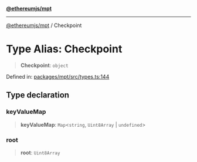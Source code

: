 [**@ethereumjs/mpt**](../README.md)

***

[@ethereumjs/mpt](../README.md) / Checkpoint

# Type Alias: Checkpoint

> **Checkpoint**: `object`

Defined in: [packages/mpt/src/types.ts:144](https://github.com/Dargon789/ethereumjs-monorepo/blob/master/packages/mpt/src/types.ts#L144)

## Type declaration

### keyValueMap

> **keyValueMap**: `Map`\<`string`, `Uint8Array` \| `undefined`\>

### root

> **root**: `Uint8Array`
